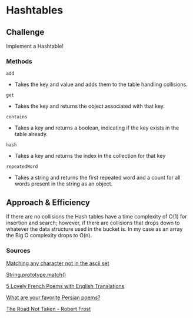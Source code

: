 # Hashtables


## Challenge
Implement a Hashtable!
### Methods 
`add` 

- Takes the key and value and adds them to the table handling collisions.

`get` 

- Takes the key and returns the object associated with that key.

`contains`

- Takes a key and returns a boolean, indicating if the key exists in the table already.

`hash`

- Takes a key and returns the index in the collection for that key

`repeatedWord`

- Takes a string and returns the first repeated word and a count for all words present in the string as an object.

## Approach & Efficiency

If there are no collisions the Hash tables have a time complexity of O(1) for insertion and search; however, if there are collisions that drops down to whatever the data structure used in the bucket is. In my case as an array the Big O complexity drops to O(n).

### Sources

[Matching any character not in the ascii set](https://stackoverflow.com/a/150078)

[String.prototype.match()](https://developer.mozilla.org/en-US/docs/Web/JavaScript/Reference/Global_Objects/String/match)

[5 Lovely French Poems with English Translations](https://www.talkinfrench.com/french-poems-english-translations)

[What are your favorite Persian poems?](https://www.quora.com/What-are-your-favourite-Persian-poems)

[The Road Not Taken - Robert Frost](https://poets.org/poem/road-not-taken)
